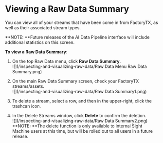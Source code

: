 # Viewing a Raw Data Summary

You can view all of your streams that have been come in from FactoryTX, as well as their associated stream types.

**NOTE: **Future releases of the AI Data Pipeline interface will include additional statistics on this screen.

**To view a Raw Data Summary:**

1. On the top Raw Data menu, click **Raw Data Summary**.  
   ![](/inspecting-and-visualizing-raw-data/Raw Data Menu Raw Data Summary.png)

2. On the main Raw Data Summary screen, check your FactoryTX streams/assets.  
   ![](/inspecting-and-visualizing-raw-data/Raw Data Summary1.png)

3. To delete a stream, select a row, and then in the upper-right, click the trashcan icon.

4. In the Delete Streams window, click **Delete** to confirm the deletion.  
   ![](/inspecting-and-visualizing-raw-data/Raw Data Summary2.png)  
   **NOTE: **The delete function is only available to internal Sight Machine users at this time, but will be rolled out to all users in a future release.



